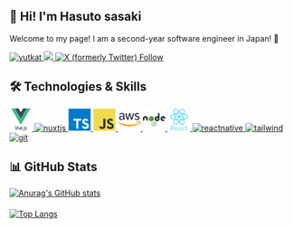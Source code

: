 ## 👋 Hi! I'm Hasuto sasaki

Welcome to my page!
I am a second-year software engineer in Japan! 🍣

<p align="left">
  <a href="https://github.com/HasutoSasaki/HasutoSasaki/">
    <img src="https://komarev.com/ghpvc/?username=HasutoSasaki" alt="yutkat" />
  </a>
  <a href="https://github.com/HasutoSasaki">
    <img height="20" src="https://img.shields.io/github/followers/HasutoSasaki?label=follow&logo=github&style=flat" />
  </a>
  <a href="https://x.com/vt23358">
    <img alt="X (formerly Twitter) Follow" src="https://img.shields.io/twitter/follow/vt23358">
  </a>
</p>

## 🛠️ Technologies & Skills

<p align="left"> 
  <a href="https://vuejs.org/" target="_blank" rel="noreferrer"> 
    <img src="https://raw.githubusercontent.com/devicons/devicon/master/icons/vuejs/vuejs-original-wordmark.svg" alt="vuejs" width="40" height="40"/> 
  </a>
  <a href="https://nuxtjs.org/" target="_blank" rel="noreferrer"> 
    <img src="https://www.vectorlogo.zone/logos/nuxtjs/nuxtjs-icon.svg" alt="nuxtjs" width="40" height="40"/> 
  </a>
  <a href="https://www.typescriptlang.org/" target="_blank" rel="noreferrer"> 
    <img src="https://raw.githubusercontent.com/devicons/devicon/master/icons/typescript/typescript-original.svg" alt="typescript" width="40" height="40"/> 
  </a>
  <a href="https://developer.mozilla.org/en-US/docs/Web/JavaScript" target="_blank" rel="noreferrer"> 
    <img src="https://raw.githubusercontent.com/devicons/devicon/master/icons/javascript/javascript-original.svg" alt="javascript" width="40" height="40"/> 
  </a>
  <a href="https://aws.amazon.com" target="_blank" rel="noreferrer"> 
    <img src="https://raw.githubusercontent.com/devicons/devicon/master/icons/amazonwebservices/amazonwebservices-original-wordmark.svg" alt="aws" width="40" height="40"/> 
  </a>
  <a href="https://nodejs.org" target="_blank" rel="noreferrer"> 
    <img src="https://raw.githubusercontent.com/devicons/devicon/master/icons/nodejs/nodejs-original-wordmark.svg" alt="nodejs" width="40" height="40"/> 
  </a>
  <a href="https://reactjs.org/" target="_blank" rel="noreferrer"> 
    <img src="https://raw.githubusercontent.com/devicons/devicon/master/icons/react/react-original-wordmark.svg" alt="react" width="40" height="40"/> 
  </a>
  <a href="https://reactnative.dev/" target="_blank" rel="noreferrer"> 
    <img src="https://reactnative.dev/img/header_logo.svg" alt="reactnative" width="40" height="40"/> 
  </a>
  <a href="https://tailwindcss.com/" target="_blank" rel="noreferrer"> 
    <img src="https://www.vectorlogo.zone/logos/tailwindcss/tailwindcss-icon.svg" alt="tailwind" width="40" height="40"/> 
  </a>
  <a href="https://git-scm.com/" target="_blank" rel="noreferrer"> 
    <img src="https://www.vectorlogo.zone/logos/git-scm/git-scm-icon.svg" alt="git" width="40" height="40"/> 
  </a>
</p>

## 📊 GitHub Stats

<div style="display: flex; flex-wrap: wrap; gap: 20px; ">
  <a href="https://github.com/HasutoSasaki/github-readme-stats" style="flex: 1; min-width: 300px;">
    <img src="https://github-readme-stats.vercel.app/api?username=HasutoSasaki&count_private=true&show_icons=true&theme=merko" alt="Anurag's GitHub stats" />
  </a>
  <a href="https://github.com/HasutoSasaki/github-readme-stats" style="flex: 1; min-width: 300px;">
    <img src="https://github-readme-stats.vercel.app/api/top-langs/?username=HasutoSasaki&layout=compact&theme=merko" alt="Top Langs" />
  </a>
</div>
